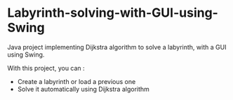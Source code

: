 # Labyrinth-solving-with-GUI-using-Swing

Java project implementing Dijkstra algorithm to solve a labyrinth, with a GUI using Swing.

With this project, you can :
- Create a labyrinth or load a previous one
- Solve it automatically using Dijkstra algorithm
